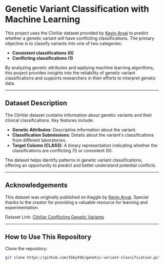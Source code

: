 # Genetic Variant Classification with Machine Learning

This project uses the ClinVar dataset provided by [Kevin Arvai](https://www.kaggle.com/datasets/kevinarvai/clinvar-conflicting/) to predict whether a genetic variant will have conflicting classifications. The primary objective is to classify variants into one of two categories:
- **Consistent classifications (0)**
- **Conflicting classifications (1)**

By analyzing genetic attributes and applying machine learning algorithms, this project provides insights into the reliability of genetic variant classifications and supports researchers in their efforts to interpret genetic data.

---

## Dataset Description
The ClinVar dataset contains information about genetic variants and their clinical classifications. Key features include:

- **Genetic Attributes**: Descriptive information about the variant.
- **Classification Submissions**: Details about the variant's classifications from different laboratories.
- **Target Column (CLASS)**: A binary representation indicating whether the classifications are conflicting (1) or consistent (0).

The dataset helps identify patterns in genetic variant classifications, offering an opportunity to predict and better understand potential conflicts.


---


## Acknowledgements
This dataset was originally published on Kaggle by [Kevin Arvai](https://www.kaggle.com/datasets/kevinarvai/clinvar-conflicting/). Special thanks to the creator for providing a valuable resource for learning and experimentation.

Dataset Link: [ClinVar Conflicting Genetic Variants](https://www.kaggle.com/datasets/kevinarvai/clinvar-conflicting/)

---

## How to Use This Repository
Clone the repository:
   ```bash
   git clone https://github.com/Ibby916/genetic-variant-classification.git



